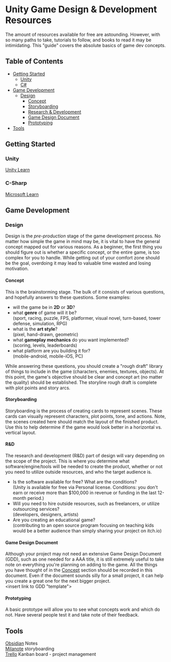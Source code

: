# Unity Game Design & Development Resources  
The amount of resources available for free are astounding. However, with so many paths to take, tutorials to follow, and books to read it may be intimidating. This "guide" covers the absolute basics of game dev concepts.  

## Table of Contents

- [Getting Started](#getting-started)
	- [Unity](#unity)
	- [C#](#c-sharp)
- [Game Development](#game-development)
	- [Design](#design)
		- [Concept](#concept)
		- [Storyboarding](#storyboarding)
		- [Research & Development](#rd)
		- [Game Design Document](#game-design-document)
		- [Prototyping](#prototyping)
	<!-- ---------------------------------------------------------------
	- [Production](#production) 
		- [3D Modeling](#modeling)
		- [Level Action](#level-action)
		- [Animation](#animation)
		- [Texturing](#texturing)
		- [Lighting](#lighting)
		- [Interactivity](#interactivity)
		- [AI](#ai)
		- [Cinematics](#cinematics)
		- [HUDs & Menus](#huds-menus)
		--------------------------------------------------------------- -->
- [Tools](#tools)
	
## Getting Started 
### Unity
[Unity Learn](https://learn.unity.com/)

### C-Sharp
[Microsoft Learn](https://learn.microsoft.com/en-us/)

## Game Development
### Design
Design is the *pre-production* stage of the game development process. No matter how simple the game in mind may be, it is vital to have the general concept mapped out for various reasons. As a beginner, the first thing you should figure out is whether a specific concept, or the entire game, is too complex for you to handle. While getting out of your comfort zone should be the goal, overdoing it may lead to valuable time wasted and losing motivation.

#### Concept
This is the brainstorming stage. The bulk of it consists of various questions, and hopefully answers to these questions. Some examples:
- will the game be in **2D** or **3D**?
- what **genre** of game will it be?<br>
(sport, racing, puzzle, FPS, platformer, visual novel, turn-based, tower defense, simulation, RPG)
- what is the **art style**?<br>
(pixel, hand-drawn, geometric)
- what **gameplay mechanics** do you want implemented?<br>
(scoring, levels, leaderboards)
- what platform are you building it for?<br>
(mobile-android, mobile-iOS, PC)

While answering these questions, you should create a "rough draft" library of things to include in the game (characters, enemies, textures, objects). At this point, the game's objective should be clear and concept art (no matter the quality) should be established. The storyline rough draft is complete with plot points and story arcs.

#### Storyboarding
Storyboarding is the process of creating cards to represent scenes. These cards can visually represent characters, plot points, tone, and actions. Note, the scenes created here should match the layout of the finished product. Use this to help determine if the game would look better in a horizontal vs. vertical layout.

#### R&D
The research and development (R&D) part of design will vary depending on the scope of the project. This is where you determine what software/engine/tools will be needed to create the product, whether or not you need to utilize outside resources, and who the target audience is. 
- Is the software available for free? What are the conditions?<br>
(Unity is available for free via Personal license. Conditions: you don't earn or receive more than $100,000 in revenue or funding in the last 12-month period.)
- Will you need to hire outside resources, such as freelancers, or utilize outsourcing services?<br>
(developers, designers, artists)
- Are you creating an educational game?<br>
(contributing to an open source program focusing on teaching kids would be a better audience than simply sharing your project on itch.io)

#### Game Design Document
Although your project may not need an extensive Game Design Document (GDD), such as one needed for a AAA title, it is still extremely useful to take note on everything you're planning on adding to the game. All the things you have thought of in the [Concept](#concept) section should be recorded in this document. Even if the document sounds silly for a small project, it can help you create a great one for the next bigger project.<br>
<insert link to GDD "template">

#### Prototyping
A basic prototype will allow you to see what concepts work and which do not. Have several people test it and take note of their feedback.

## Tools
[Obsidian](https://obsidian.md/) Notes<br>
[Milanote](https://milanote.com/inspiration/game-designers) storyboarding<br>
[Trello](https://trello.com/en) Kanban board - project management

